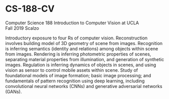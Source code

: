 # CS-188-CV
Computer Science 188 Introduction to Computer Vision at UCLA  
Fall 2019 
Scalzo

Introductory exposure to four Rs of computer vision. Reconstruction involves building model of 3D geometry of scene from images. Recognition is inferring semantics (identity and relations) among objects within scene from images. Rendering is inferring photometric properties of scenes, separating material properties from illumination, and generation of synthetic images. Regulation is inferring dynamics of objects in scenes, and using vision as sensor to control mobile assets within scene. Study of foundational models of image formation; basic image processing; and fundamentals of pattern recognition using deep learning, including convolutional neural networks (CNNs) and generative adversarial networks (GANs).
